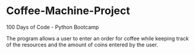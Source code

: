 # Coffee-Machine-Project

100 Days of Code - Python Bootcamp

The program allows a user to enter an order for coffee while keeping track of the resources and the amount of coins entered by the user.
